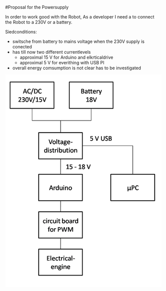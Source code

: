 #Proposal for the Powersupply

In order to work good with the Robot,
As a developer I need a to connect the Robot to a 230V or a battery.

Siedconditions:
* switsche from battery to mains voltage when the 230V supply is conected
* has till now two different currentlevels 
  * approximal 15 V for Arduino and elkrticaldrive
  * approximal 5 V for everithing with USB PI
* overall energy comsumption is not clear has to be investigated

![voltage distribution](voltage_distribution.png)
